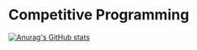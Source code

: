 # Competitive Programming

[![Anurag's GitHub stats](https://github-readme-stats.vercel.app/api?username=uwuflex)](https://github.com/uwuflex/github-readme-stats)
